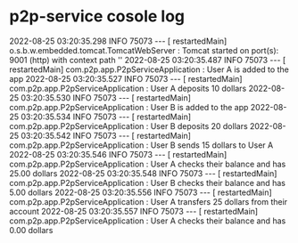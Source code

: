 # p2p-service cosole log

2022-08-25 03:20:35.298  INFO 75073 --- [  restartedMain] o.s.b.w.embedded.tomcat.TomcatWebServer  : Tomcat started on port(s): 9001 (http) with context path ''
2022-08-25 03:20:35.487  INFO 75073 --- [  restartedMain] com.p2p.app.P2pServiceApplication        : User A is added to the app
2022-08-25 03:20:35.527  INFO 75073 --- [  restartedMain] com.p2p.app.P2pServiceApplication        : User A deposits 10 dollars
2022-08-25 03:20:35.530  INFO 75073 --- [  restartedMain] com.p2p.app.P2pServiceApplication        : User B is added to the app
2022-08-25 03:20:35.534  INFO 75073 --- [  restartedMain] com.p2p.app.P2pServiceApplication        : User B deposits 20 dollars
2022-08-25 03:20:35.542  INFO 75073 --- [  restartedMain] com.p2p.app.P2pServiceApplication        : User B sends 15 dollars to User A
2022-08-25 03:20:35.546  INFO 75073 --- [  restartedMain] com.p2p.app.P2pServiceApplication        : User A checks their balance and has 25.00 dollars
2022-08-25 03:20:35.548  INFO 75073 --- [  restartedMain] com.p2p.app.P2pServiceApplication        : User B checks their balance and has 5.00 dollars
2022-08-25 03:20:35.556  INFO 75073 --- [  restartedMain] com.p2p.app.P2pServiceApplication        : User A transfers 25 dollars from their account
2022-08-25 03:20:35.557  INFO 75073 --- [  restartedMain] com.p2p.app.P2pServiceApplication        : User A checks their balance and has 0.00 dollars
